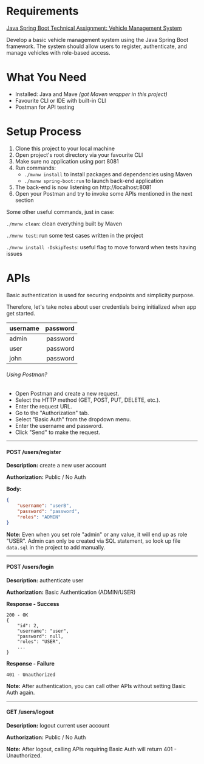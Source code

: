 # Requirements
[Java Spring Boot Technical Assignment: Vehicle Management System](https://dabivn.notion.site/Java-Spring-Boot-Technical-Assignment-Vehicle-Management-System-8406262e4d1b492da4d345657b193011)

Develop a basic vehicle management system using the Java Spring Boot framework. The system should allow users to register, authenticate, and manage vehicles with role-based access.

# What You Need
* Installed: Java and Mave _(got Maven wrapper in this project)_
* Favourite CLI or IDE with built-in CLI
* Postman for API testing

# Setup Process
1. Clone this project to your local machine
2. Open project's root directory via your favourite CLI
3. Make sure no application using port 8081
4. Run commands:
   - `./mvnw install` to install packages and dependencies using Maven
   - `./mvnw spring-boot:run` to launch back-end application
5. The back-end is now listening on http://localhost:8081
6. Open your Postman and try to invoke some APIs mentioned in the next section

Some other useful commands, just in case:

  `./mvnw clean`: clean everything built by Maven
  
  `./mvnw test`: run some test cases written in the project
  
  `./mvnw install -DskipTests`: useful flag to move forward when tests having issues

# APIs
Basic authentication is used for securing endpoints and simplicity purpose.

Therefore, let's take notes about user credentials being initialized when app get started.

| username  | password |
| --------- | --------:|
| admin     | password |
| user      | password |
| john      | password |

###### Using Postman?
* Open Postman and create a new request.
* Select the HTTP method (GET, POST, PUT, DELETE, etc.).
* Enter the request URL.
* Go to the "Authorization" tab.
* Select "Basic Auth" from the dropdown menu.
* Enter the username and password.
* Click "Send" to make the request.

------

#### POST /users/register
**Description:** create a new user account

**Authorization:** Public / No Auth

**Body:**
```json
{
    "username": "userB",
    "password": "password",
    "roles": "ADMIN"
}
```

**Note:**
Even when you set role "admin" or any value, it will end up as role "USER".
Admin can only be created via SQL statement, so look up file `data.sql` in the project to add manually.

------

#### POST /users/login
**Description:** authenticate user

**Authorization:** Basic Authentication (ADMIN/USER)

**Response - Success**
```
200 - OK
{
    "id": 2,
    "username": "user",
    "password": null,
    "roles": "USER",
    ...
}
```

**Response - Failure**
```
401 - Unauthorized
```

**Note:**
After authentication, you can call other APIs without setting Basic Auth again.

------

#### GET /users/logout
**Description:** logout current user account

**Authorization:** Public / No Auth

**Note:**
After logout, calling APIs requiring Basic Auth will return 401 - Unauthorized.

